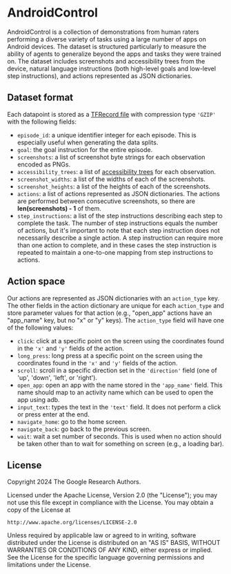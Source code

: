 # AndroidControl

AndroidControl is a collection of demonstrations from human raters performing a
diverse variety of tasks using a large number of apps on Android devices. The
dataset is structured particularly to measure the ability of agents to
generalize beyond the apps and tasks they were trained on. The dataset includes
screenshots and accessibility trees from the device, natural language instructions (both high-level
goals and low-level step instructions), and actions represented as JSON dictionaries.

## Dataset format

Each datapoint is stored as a
[TFRecord file](https://www.tensorflow.org/tutorials/load_data/tfrecord#reading_a_tfrecord_file_2)
with compression type `'GZIP'` with the following fields:

*   `episode_id`: a unique identifier integer for each episode. This is especially useful when generating the data splits.
*   `goal`: the goal instruction for the entire episode.
*   `screenshots`: a list of screenshot byte strings for each observation encoded as PNGs.
*   `accessibility_trees`: a list of [accessibility trees](https://github.com/google-deepmind/android_env/blob/main/android_env/proto/a11y/android_accessibility_forest.proto) for each observation.
*   `screenshot_widths`: a list of the widths of each of the screenshots.
*   `screenshot_heights`: a list of the heights of each of the screenshots.
*   `actions`: a list of actions represented as JSON dictionaries. The actions are performed between consecutive screenshots, so there are **len(screenshots) - 1** of them.
*   `step_instructions`: a list of the step instructions describing each step to complete the task. The number of step instructions equals the number of actions, but it's important to note that each step instruction does not necessarily describe a single action. A step instruction can require more than one action to complete, and in these cases the step instruction is repeated to maintain a one-to-one mapping from step instructions to actions.

## Action space

Our actions are represented as JSON dictionaries with an `action_type` key. The other fields in the action dictionary are unique for each `action_type` and  store parameter values for that action (e.g., "open_app" actions have an "app_name" key, but no "x" or "y" keys). The `action_type` field will have one of the following values:

* `click`: click at a specific point on the screen using the coordinates found in the `'x'` and `'y'` fields of the action.
* `long_press`: long press at a specific point on the screen using the coordinates found in the `'x'` and `'y'` fields of the action.
* `scroll`: scroll in a specific direction set in the `'direction'` field (one of 'up', 'down', 'left', or 'right').
* `open_app`: open an app with the name stored in the `'app_name'` field. This name should map to an activity name which can be used to open the app using adb.
* `input_text`: types the text in the `'text'` field. It does not perform a click or press enter at the end.
* `navigate_home`: go to the home screen.
* `navigate_back`: go back to the previous screen.
* `wait`: wait a set number of seconds. This is used when no action should be taken other than to wait for something on screen (e.g., a loading bar).

## License

Copyright 2024 The Google Research Authors.

Licensed under the Apache License, Version 2.0 (the "License");
you may not use this file except in compliance with the License.
You may obtain a copy of the License at

    http://www.apache.org/licenses/LICENSE-2.0

Unless required by applicable law or agreed to in writing, software
distributed under the License is distributed on an "AS IS" BASIS,
WITHOUT WARRANTIES OR CONDITIONS OF ANY KIND, either express or implied.
See the License for the specific language governing permissions and
limitations under the License.
